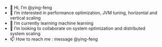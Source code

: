 - 👋 Hi, I’m @ying-feng
- 👀 I’m interested in performance optimization, JVM tuning, horizontal and vertical scaling
- 🌱 I’m currently learning machine learning
- 💞️ I’m looking to collaborate on system optimization and distributed system scaling
- 📫 How to reach me : message @ying-feng
<!---
ying-feng/ying-feng is a ✨ special ✨ repository because its `README.md` (this file) appears on your GitHub profile.
You can click the Preview link to take a look at your changes.
--->
